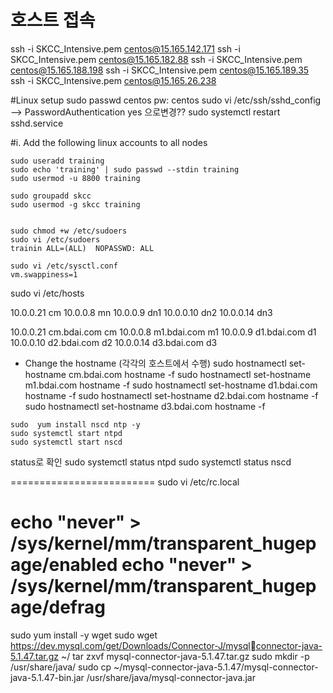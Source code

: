 # 호스트 접속
ssh -i SKCC_Intensive.pem centos@15.165.142.171
ssh -i SKCC_Intensive.pem centos@15.165.182.88
ssh -i SKCC_Intensive.pem centos@15.165.188.198
ssh -i SKCC_Intensive.pem centos@15.165.189.35
ssh -i SKCC_Intensive.pem centos@15.165.26.238

#Linux setup
sudo passwd centos   pw: centos
sudo vi /etc/ssh/sshd_config
--> PasswordAuthentication yes 으로변경??
sudo systemctl restart sshd.service

#i. Add the following linux accounts to all nodes
```
sudo useradd training
sudo echo 'training' | sudo passwd --stdin training
sudo usermod -u 8800 training
```
```
sudo groupadd skcc
sudo usermod -g skcc training
```

```

sudo chmod +w /etc/sudoers
sudo vi /etc/sudoers
trainin ALL=(ALL)  NOPASSWD: ALL

sudo vi /etc/sysctl.conf
vm.swappiness=1
````

sudo vi /etc/hosts

10.0.0.21  cm
10.0.0.8  mn
10.0.0.9  dn1
10.0.0.10  dn2
10.0.0.14  dn3

10.0.0.21 cm.bdai.com cm
10.0.0.8 m1.bdai.com m1
10.0.0.9 d1.bdai.com d1
10.0.0.10 d2.bdai.com d2
10.0.0.14 d3.bdai.com d3

* Change the hostname (각각의 호스트에서 수행)
sudo hostnamectl set-hostname cm.bdai.com
hostname -f
sudo hostnamectl set-hostname m1.bdai.com
hostname -f
sudo hostnamectl set-hostname d1.bdai.com
hostname -f
sudo hostnamectl set-hostname d2.bdai.com
hostname -f
sudo hostnamectl set-hostname d3.bdai.com
hostname -f
```
sudo  yum install nscd ntp -y
sudo systemctl start ntpd
sudo systemctl start nscd
```
status로 확인
sudo systemctl status ntpd
sudo systemctl status nscd

=========================
sudo vi /etc/rc.local

echo "never" > /sys/kernel/mm/transparent_hugepage/enabled
echo "never" > /sys/kernel/mm/transparent_hugepage/defrag
=============================

sudo yum install -y wget
sudo wget https://dev.mysql.com/get/Downloads/Connector-J/mysqlconnector-java-5.1.47.tar.gz ~/
tar zxvf mysql-connector-java-5.1.47.tar.gz
sudo mkdir -p /usr/share/java/
sudo cp ~/mysql-connector-java-5.1.47/mysql-connector-java-5.1.47-bin.jar 
/usr/share/java/mysql-connector-java.jar
